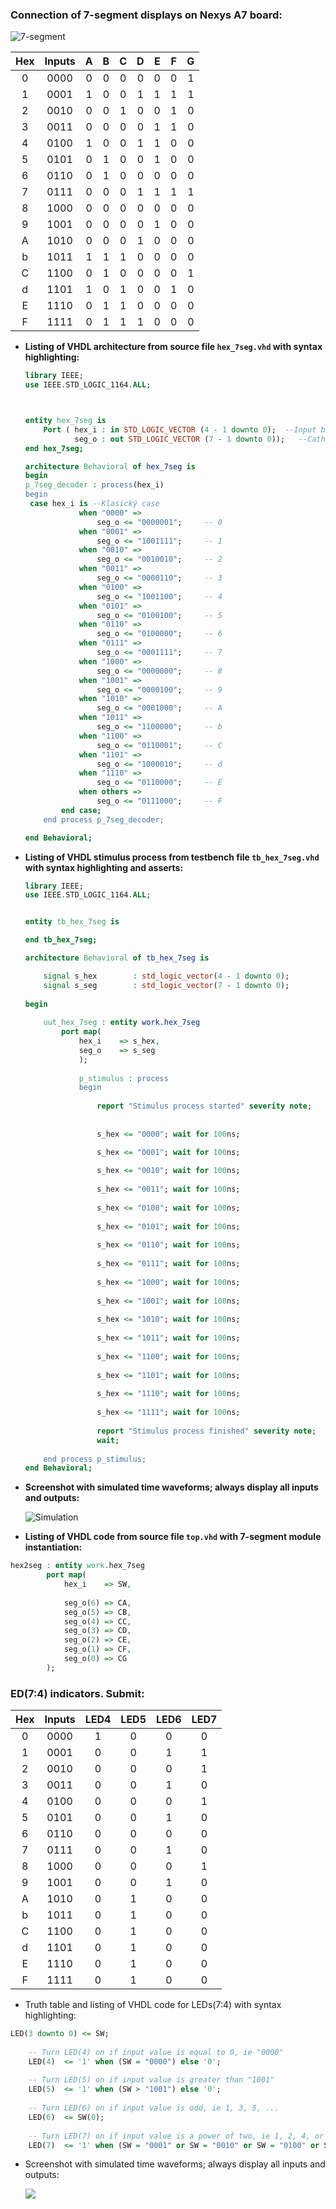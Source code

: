 ### 	Connection of 7-segment displays on Nexys A7 board:

![7-segment](images/conection-7seg.png)




| **Hex** | **Inputs** | **A** | **B** | **C** | **D** | **E** | **F** | **G** |
| :-----: | :--------: | :---: | :---: | :---: | :---: | :---: | :---: | :---: |
|    0    |    0000    |   0   |   0   |   0   |   0   |   0   |   0   |   1   |
|    1    |    0001    |   1   |   0   |   0   |   1   |   1   |   1   |   1   |
|    2    |    0010    |   0   |   0   |   1   |   0   |   0   |   1   |   0   |
|    3    |    0011    |   0   |   0   |   0   |   0   |   1   |   1   |   0   |
|    4    |    0100    |   1   |   0   |   0   |   1   |   1   |   0   |   0   |
|    5    |    0101    |   0   |   1   |   0   |   0   |   1   |   0   |   0   |
|    6    |    0110    |   0   |   1   |   0   |   0   |   0   |   0   |   0   |
|    7    |    0111    |   0   |   0   |   0   |   1   |   1   |   1   |   1   |
|    8    |    1000    |   0   |   0   |   0   |   0   |   0   |   0   |   0   |
|    9    |    1001    |   0   |   0   |   0   |   0   |   1   |   0   |   0   |
|    A    |    1010    |   0   |   0   |   0   |   1   |   0   |   0   |   0   |
|    b    |    1011    |   1   |   1   |   1   |   0   |   0   |   0   |   0   |
|    C    |    1100    |   0   |   1   |   0   |   0   |   0   |   0   |   1   |
|    d    |    1101    |   1   |   0   |   1   |   0   |   0   |   1   |   0   |
|    E    |    1110    |   0   |   1   |   1   |   0   |   0   |   0   |   0   |
|    F    |    1111    |   0   |   1   |   1   |   1   |   0   |   0   |   0   |

- **Listing of VHDL architecture from source file `hex_7seg.vhd` with syntax highlighting:**

  ```vhdl
  library IEEE;
  use IEEE.STD_LOGIC_1164.ALL;
  
  
  
  entity hex_7seg is
      Port ( hex_i : in STD_LOGIC_VECTOR (4 - 1 downto 0);  --Input binary data
             seg_o : out STD_LOGIC_VECTOR (7 - 1 downto 0));   --Cathode values in the order A, B, C, D, E, F, G
  end hex_7seg;
  
  architecture Behavioral of hex_7seg is
  begin
  p_7seg_decoder : process(hex_i)
  begin
   case hex_i is --Klasický case
              when "0000" =>
                  seg_o <= "0000001";     -- 0
              when "0001" =>
                  seg_o <= "1001111";     -- 1
              when "0010" =>
                  seg_o <= "0010010";     -- 2
              when "0011" =>
                  seg_o <= "0000110";     -- 3
              when "0100" =>
                  seg_o <= "1001100";     -- 4
              when "0101" =>
                  seg_o <= "0100100";     -- 5
              when "0110" =>
                  seg_o <= "0100000";     -- 6
              when "0111" =>
                  seg_o <= "0001111";     -- 7
              when "1000" =>
                  seg_o <= "0000000";     -- 8
              when "1001" =>
                  seg_o <= "0000100";     -- 9
              when "1010" =>
                  seg_o <= "0001000";     -- A 
              when "1011" =>
                  seg_o <= "1100000";     -- b 
              when "1100" =>
                  seg_o <= "0110001";     -- C 
              when "1101" =>
                  seg_o <= "1000010";     -- d 
              when "1110" =>
                  seg_o <= "0110000";     -- E 
              when others =>
                  seg_o <= "0111000";     -- F  
          end case;
      end process p_7seg_decoder;
  
  end Behavioral;
  ```

  

- **Listing of VHDL stimulus process from testbench file `tb_hex_7seg.vhd` with syntax highlighting and asserts:**

   

  ```vhdl
  library IEEE;
  use IEEE.STD_LOGIC_1164.ALL;
  
  
  entity tb_hex_7seg is
  
  end tb_hex_7seg;
  
  architecture Behavioral of tb_hex_7seg is
  
      signal s_hex        : std_logic_vector(4 - 1 downto 0);
      signal s_seg        : std_logic_vector(7 - 1 downto 0);
      
  begin
      
      uut_hex_7seg : entity work.hex_7seg
          port map(
              hex_i    => s_hex,
              seg_o    => s_seg       
              );
              
              p_stimulus : process
              begin 
                  
                  report "Stimulus process started" severity note;
                  
                  
                  s_hex <= "0000"; wait for 100ns;
  
                  s_hex <= "0001"; wait for 100ns;
                  
                  s_hex <= "0010"; wait for 100ns;
                  
                  s_hex <= "0011"; wait for 100ns;
                  
                  s_hex <= "0100"; wait for 100ns;
                  
                  s_hex <= "0101"; wait for 100ns;
                  
                  s_hex <= "0110"; wait for 100ns;
                  
                  s_hex <= "0111"; wait for 100ns;
                  
                  s_hex <= "1000"; wait for 100ns;
                  
                  s_hex <= "1001"; wait for 100ns;
                  
                  s_hex <= "1010"; wait for 100ns;
                  
                  s_hex <= "1011"; wait for 100ns;
                  
                  s_hex <= "1100"; wait for 100ns;
                  
                  s_hex <= "1101"; wait for 100ns;
                  
                  s_hex <= "1110"; wait for 100ns;
                  
                  s_hex <= "1111"; wait for 100ns;            
              
                  report "Stimulus process finished" severity note;
                  wait;
                  
      end process p_stimulus;
  end Behavioral;
  ```

  

- **Screenshot with simulated time waveforms; always display all inputs and outputs:**

   ![Simulation](images/simulation2.PNG)

   

- **Listing of VHDL code from source file `top.vhd` with 7-segment module instantiation:**

  

```vhdl
hex2seg : entity work.hex_7seg
        port map(
            hex_i    => SW,
            
            seg_o(6) => CA,
            seg_o(5) => CB,
            seg_o(4) => CC,
            seg_o(3) => CD,
            seg_o(2) => CE,
            seg_o(1) => CF,
            seg_o(0) => CG
        );
```



### ED(7:4) indicators. Submit:

| **Hex** | **Inputs** | **LED4** | **LED5** | **LED6** | **LED7** |
| :-----: | :--------: | :------: | :------: | :------: | :------: |
|    0    |    0000    |    1     |    0     |    0     |    0     |
|    1    |    0001    |    0     |    0     |    1     |    1     |
|    2    |    0010    |    0     |    0     |    0     |    1     |
|    3    |    0011    |    0     |    0     |    1     |    0     |
|    4    |    0100    |    0     |    0     |    0     |    1     |
|    5    |    0101    |    0     |    0     |    1     |    0     |
|    6    |    0110    |    0     |    0     |    0     |    0     |
|    7    |    0111    |    0     |    0     |    1     |    0     |
|    8    |    1000    |    0     |    0     |    0     |    1     |
|    9    |    1001    |    0     |    0     |    1     |    0     |
|    A    |    1010    |    0     |    1     |    0     |    0     |
|    b    |    1011    |    0     |    1     |    0     |    0     |
|    C    |    1100    |    0     |    1     |    0     |    0     |
|    d    |    1101    |    0     |    1     |    0     |    0     |
|    E    |    1110    |    0     |    1     |    0     |    0     |
|    F    |    1111    |    0     |    1     |    0     |    0     |



- Truth table and listing of VHDL code for LEDs(7:4) with syntax highlighting:

```vhdl
LED(3 downto 0) <= SW;
    
    -- Turn LED(4) on if input value is equal to 0, ie "0000"
    LED(4)  <= '1' when (SW = "0000") else '0';
     
    -- Turn LED(5) on if input value is greater than "1001"
    LED(5)  <= '1' when (SW > "1001") else '0';
    
    -- Turn LED(6) on if input value is odd, ie 1, 3, 5, ...
    LED(6)  <= SW(0);
    
    -- Turn LED(7) on if input value is a power of two, ie 1, 2, 4, or 8
    LED(7)  <= '1' when (SW = "0001" or SW = "0010" or SW = "0100" or SW = "1000") else '0';
```



- Screenshot with simulated time waveforms; always display all inputs and outputs:

  ![](images/led_sim.jpg)

